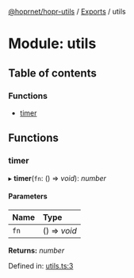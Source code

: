 [@hoprnet/hopr-utils](../README.md) / [Exports](../modules.md) / utils

# Module: utils

## Table of contents

### Functions

- [timer](utils.md#timer)

## Functions

### timer

▸ **timer**(`fn`: () => *void*): *number*

#### Parameters

| Name | Type |
| :------ | :------ |
| `fn` | () => *void* |

**Returns:** *number*

Defined in: [utils.ts:3](https://github.com/hoprnet/hoprnet/blob/448a47a/packages/utils/src/utils.ts#L3)
